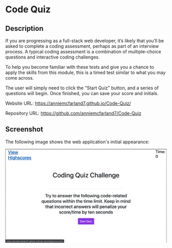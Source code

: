 # Code Quiz

## Description 

If you are progressing as a full-stack web developer, it’s likely that you’ll be asked to complete a coding assessment, perhaps as part of an interview process. A typical coding assessment is a combination of multiple-choice questions and interactive coding challenges. 

To help you become familiar with these tests and give you a chance to apply the skills from this module, this is a timed test similar to what you may come across.

The user will simply need to click the "Start Quiz" button, and a series of questions will begin. Once finished, you can save your score and initials.

Website URL: https://anniemcfarland7.github.io/Code-Quiz/

Repository URL: https://github.com/anniemcfarland7/Code-Quiz

## Screenshot 

The following image shows the web application's initial appearance:

![Web Screenshot](./assets/screenshot.png)



